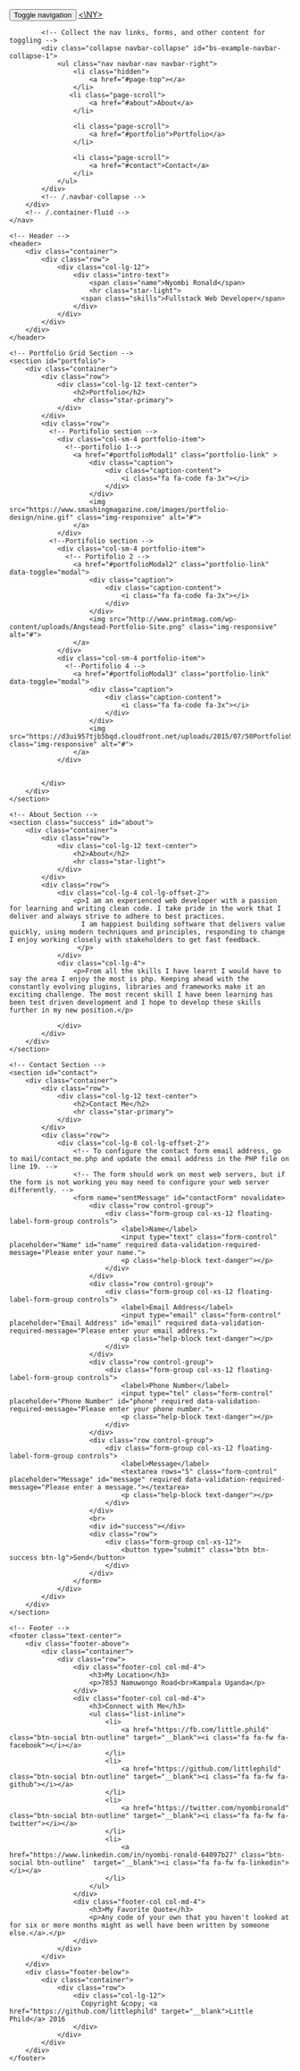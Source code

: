 <link href="https://fonts.googleapis.com/css?family=Montserrat:400,700" rel="stylesheet" type="text/css">
    <link href="https://fonts.googleapis.com/css?family=Lato:400,700,400italic,700italic" rel="stylesheet" type="text/css">
<link href="style.css" rel="stylesheet" type="text/css">

</head>
<body id="page-top" class="index">
    <!-- Navigation -->
    <nav class="navbar navbar-default navbar-fixed-top">
        <div class="container">
            <!-- Brand and toggle get grouped for better mobile display -->
            <div class="navbar-header page-scroll">
                <button type="button" class="navbar-toggle" data-toggle="collapse" data-target="#bs-example-navbar-collapse-1">
                    <span class="sr-only">Toggle navigation</span>
                    <span class="icon-bar"></span>
                    <span class="icon-bar"></span>
                    <span class="icon-bar"></span>
                </button>
                <a class="navbar-brand" href="#page-top"> <\NY> </a>
            </div>

            <!-- Collect the nav links, forms, and other content for toggling -->
            <div class="collapse navbar-collapse" id="bs-example-navbar-collapse-1">
                <ul class="nav navbar-nav navbar-right">
                    <li class="hidden">
                        <a href="#page-top"></a>
                    </li>
                   <li class="page-scroll">
                        <a href="#about">About</a>
                    </li>
                  
                    <li class="page-scroll">
                        <a href="#portfolio">Portfolio</a>
                    </li>
                    
                    <li class="page-scroll">
                        <a href="#contact">Contact</a>
                    </li>
                </ul>
            </div>
            <!-- /.navbar-collapse -->
        </div>
        <!-- /.container-fluid -->
    </nav>

    <!-- Header -->
    <header>
        <div class="container">
            <div class="row">
                <div class="col-lg-12">
                    <div class="intro-text">
                        <span class="name">Nyombi Ronald</span>
                        <hr class="star-light">
                      <span class="skills">Fullstack Web Developer</span>
                    </div>
                </div>
            </div>
        </div>
    </header>

    <!-- Portfolio Grid Section -->
    <section id="portfolio">
        <div class="container">
            <div class="row">
                <div class="col-lg-12 text-center">
                    <h2>Portfolio</h2>
                    <hr class="star-primary">
                </div>
            </div>
            <div class="row">
              <!-- Portifolio section -->
                <div class="col-sm-4 portfolio-item">
                  <!--portifolio 1-->
                    <a href="#portfolioModal1" class="portfolio-link" >
                        <div class="caption">
                            <div class="caption-content">
                                <i class="fa fa-code fa-3x"></i>
                            </div>
                        </div>
                        <img src="https://www.smashingmagazine.com/images/portfolio-design/nine.gif" class="img-responsive" alt="#">
                    </a>
                </div>
              <!--Portifolio section -->
                <div class="col-sm-4 portfolio-item">
                  <!-- Portifolio 2 -->
                    <a href="#portfolioModal2" class="portfolio-link" data-toggle="modal">
                        <div class="caption">
                            <div class="caption-content">
                                <i class="fa fa-code fa-3x"></i>
                            </div>
                        </div>
                        <img src="http://www.printmag.com/wp-content/uploads/Angstead-Portfolio-Site.png" class="img-responsive" alt="#">
                    </a>
                </div>
                <div class="col-sm-4 portfolio-item">
                  <!--Portifolio 4 -->
                    <a href="#portfolioModal3" class="portfolio-link" data-toggle="modal">
                        <div class="caption">
                            <div class="caption-content">
                                <i class="fa fa-code fa-3x"></i>
                            </div>
                        </div>
                        <img src="https://d3ui957tjb5bqd.cloudfront.net/uploads/2015/07/50PortfolioSites4.jpg" class="img-responsive" alt="#">
                    </a>
                </div>
                
            
            </div>
        </div>
    </section>
  <!--End of portifolio section -->

    <!-- About Section -->
    <section class="success" id="about">
        <div class="container">
            <div class="row">
                <div class="col-lg-12 text-center">
                    <h2>About</h2>
                    <hr class="star-light">
                </div>
            </div>
            <div class="row">
                <div class="col-lg-4 col-lg-offset-2">
                    <p>I am an experienced web developer with a passion for learning and writing clean code. I take pride in the work that I deliver and always strive to adhere to best practices.
                      I am happiest building software that delivers value quickly, using modern techniques and principles, responding to change I enjoy working closely with stakeholders to get fast feedback.
                     </p>
                </div>
                <div class="col-lg-4">
                    <p>From all the skills I have learnt I would have to say the area I enjoy the most is php. Keeping ahead with the constantly evolving plugins, libraries and frameworks make it an exciting challenge. The most recent skill I have been learning has been test driven development and I hope to develop these skills further in my new position.</p>
                      
                </div>
            </div>
        </div>
    </section>

    <!-- Contact Section -->
    <section id="contact">
        <div class="container">
            <div class="row">
                <div class="col-lg-12 text-center">
                    <h2>Contact Me</h2>
                    <hr class="star-primary">
                </div>
            </div>
            <div class="row">
                <div class="col-lg-8 col-lg-offset-2">
                    <!-- To configure the contact form email address, go to mail/contact_me.php and update the email address in the PHP file on line 19. -->
                    <!-- The form should work on most web servers, but if the form is not working you may need to configure your web server differently. -->
                    <form name="sentMessage" id="contactForm" novalidate>
                        <div class="row control-group">
                            <div class="form-group col-xs-12 floating-label-form-group controls">
                                <label>Name</label>
                                <input type="text" class="form-control" placeholder="Name" id="name" required data-validation-required-message="Please enter your name.">
                                <p class="help-block text-danger"></p>
                            </div>
                        </div>
                        <div class="row control-group">
                            <div class="form-group col-xs-12 floating-label-form-group controls">
                                <label>Email Address</label>
                                <input type="email" class="form-control" placeholder="Email Address" id="email" required data-validation-required-message="Please enter your email address.">
                                <p class="help-block text-danger"></p>
                            </div>
                        </div>
                        <div class="row control-group">
                            <div class="form-group col-xs-12 floating-label-form-group controls">
                                <label>Phone Number</label>
                                <input type="tel" class="form-control" placeholder="Phone Number" id="phone" required data-validation-required-message="Please enter your phone number.">
                                <p class="help-block text-danger"></p>
                            </div>
                        </div>
                        <div class="row control-group">
                            <div class="form-group col-xs-12 floating-label-form-group controls">
                                <label>Message</label>
                                <textarea rows="5" class="form-control" placeholder="Message" id="message" required data-validation-required-message="Please enter a message."></textarea>
                                <p class="help-block text-danger"></p>
                            </div>
                        </div>
                        <br>
                        <div id="success"></div>
                        <div class="row">
                            <div class="form-group col-xs-12">
                                <button type="submit" class="btn btn-success btn-lg">Send</button>
                            </div>
                        </div>
                    </form>
                </div>
            </div>
        </div>
    </section>

    <!-- Footer -->
    <footer class="text-center">
        <div class="footer-above">
            <div class="container">
                <div class="row">
                    <div class="footer-col col-md-4">
                        <h3>My Location</h3>
                        <p>7853 Namuwongo Road<br>Kampala Uganda</p>
                    </div>
                    <div class="footer-col col-md-4">
                        <h3>Connect with Me</h3>
                        <ul class="list-inline">
                            <li>
                                <a href="https://fb.com/little.phild" class="btn-social btn-outline" target="__blank"><i class="fa fa-fw fa-facebook"></i></a>
                            </li>
                            <li>
                                <a href="https://github.com/littlephild" class="btn-social btn-outline" target="__blank"><i class="fa fa-fw fa-github"></i></a>
                            </li>
                            <li>
                                <a href="https://twitter.com/nyombironald" class="btn-social btn-outline" target="__blank"><i class="fa fa-fw fa-twitter"></i></a>
                            </li>
                            <li>
                                <a href="https://www.linkedin.com/in/nyombi-ronald-64097b27" class="btn-social btn-outline"  target="__blank"><i class="fa fa-fw fa-linkedin"></i></a>
                            </li>
                        </ul>
                    </div>
                    <div class="footer-col col-md-4">
                        <h3>My Favorite Quote</h3>
                        <p>Any code of your own that you haven't looked at for six or more months might as well have been written by someone else.</a>.</p>
                    </div>
                </div>
            </div>
        </div>
        <div class="footer-below">
            <div class="container">
                <div class="row">
                    <div class="col-lg-12">
                      Copyright &copy; <a href="https://github.com/littlephild" target="__blank">Little Phild</a> 2016
                    </div>
                </div>
            </div>
        </div>
    </footer>
